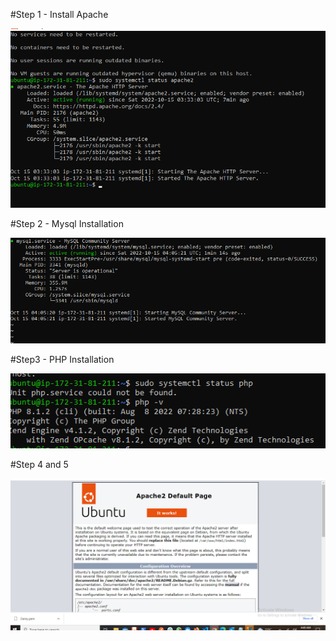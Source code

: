 #Step 1 - Install Apache


<img src="https://github.com/chibuikemprince/darey-projects/blob/project1/project%201/apache2%20installation.png"/>


#Step 2 - Mysql Installation


<img src="https://github.com/chibuikemprince/darey-projects/blob/project1/project%201/mysql installation.png"/>




#Step3 - PHP Installation


<img src="https://github.com/chibuikemprince/darey-projects/blob/project1/project%201/php installed.png"/>


#Step 4 and 5

<img src="https://github.com/chibuikemprince/darey-projects/blob/project1/project%201/Screenshot 2022-10-15 044852.png"/>






